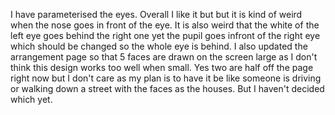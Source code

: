 I have parameterised the eyes. Overall I like it but but it is kind of weird when the nose goes in front of the eye. It is also weird that the white of the left eye goes behind the right one yet the pupil goes infront of the right eye which should be changed so the whole eye is behind. I also updated the arrangement page so that 5 faces are drawn on the screen large as I don't think this design works too well when small.  Yes two are half off the page right now but I don't care as my plan is to have it be like someone is driving or walking down a street with the faces as the houses. But I haven't decided which yet. 